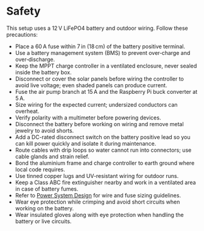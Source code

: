 # Safety

This setup uses a 12 V LiFePO4 battery and outdoor wiring. Follow these precautions:

- Place a 60 A fuse within 7 in (18 cm) of the battery positive terminal.
- Use a battery management system (BMS) to prevent over‑charge and over‑discharge.
- Keep the MPPT charge controller in a ventilated enclosure, never sealed inside the battery box.
- Disconnect or cover the solar panels before wiring the controller to avoid live voltage;
  even shaded panels can produce current.
- Fuse the air pump branch at 15 A and the Raspberry Pi buck converter at 5 A.
- Size wiring for the expected current; undersized conductors can overheat.
- Verify polarity with a multimeter before powering devices.
- Disconnect the battery before working on wiring and remove metal jewelry to avoid shorts.
- Add a DC-rated disconnect switch on the battery positive lead so you can kill power quickly and isolate it during maintenance.
- Route cables with drip loops so water cannot run into connectors; use cable glands and strain relief.
- Bond the aluminium frame and charge controller to earth ground where local code requires.
- Use tinned copper lugs and UV-resistant wiring for outdoor runs.
- Keep a Class ABC fire extinguisher nearby and work in a ventilated area in case of battery fumes.
- Refer to [Power System Design](power_system_design.md) for wire and fuse sizing guidelines.
- Wear eye protection while crimping and avoid short circuits when working on the battery.
- Wear insulated gloves along with eye protection when handling the battery or live circuits.
